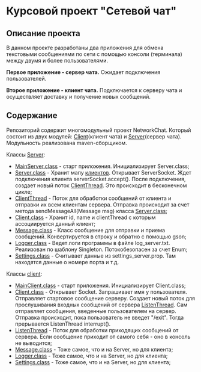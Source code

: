 # Курсовой проект "Сетевой чат"

## Описание проекта

В данном проекте разработаны два приложения для обмена текстовыми сообщениями по сети с помощью
консоли (терминала) между двумя и более пользователями.

**Первое приложение - сервер чата.** Ожидает подключения пользователей.

**Второе приложение - клиент чата.** Подключается к серверу чата и осуществляет доставку и 
получение новых сообщений.

## Содержание

Репозиторий содержит многомодульный проект NetworkChat. Который состоит из двух модулей: 
[Client](Client)(клиент чата) и [Server](Server)(сервер чата). Модульность реализована 
maven-сборщиком.

Классы [Server](Server):
- [MainServer.class](Server/src/main/java/ru/osipov/MainServer.java) - старт приложения. Инициализирует 
  Server.class;
- [Server.class](Server/src/main/java/ru/osipov/Server.java) - Хранит мапу [клиентов](Server/src/main/java/ru/osipov/Client.java). Открывает 
  ServerSocket. Ждет подключения клиента serverSocket.accept(). После подключения, создает новый 
  поток [ClientThread](Server/src/main/java/ru/osipov/ClientThread.java). Это происходит в 
  бесконечном цикле;
- [ClientThread](Server/src/main/java/ru/osipov/ClientThread.java) - Поток для обработки 
  сообщений от клиента и отправки их всем клиентам сервера. Отправка происходит за счет метода 
  sendMessageAll(Message msg) класса [Server.class](Server/src/main/java/ru/osipov/Server.java);
- [Client.class](Server/src/main/java/ru/osipov/Client.java) - Хранит id, name и clientThread с 
  которым ассоциируется данный клиент;
- [Message.class](Server/src/main/java/ru/osipov/Message.java) - Класс сообщение для отправки 
и приема сообщений. Конвертируется в строку и обратно с помощью gson;
- [Logger.class](Server/src/main/java/ru/osipov/Logger.java) - Ведет логи программы в файле 
  log_server.txt. Реализован по шаблону Singleton. Потокобезопасен за счет Enum;
- [Settings.class](Server/src/main/java/ru/osipov/Settings.java) - Считывает данные из 
  settings_server.prop. Там находятся данные о номере порта и т.д.


Классы [client](Client):
- [MainClient.class](Client/src/main/java/ru/osipov/MainClient.java) - старт приложения. Инициализирует
  Client.class;
- [Client.class](Client/src/main/java/ru/osipov/Client.java) - Открывает Socket. 
  Запрашивает имя у пользователя. Отправляет стартовое сообщение серверу. Создает новый поток 
  для прослушивания входных сообщений от сервера
  [ListenThread](Client/src/main/java/ru/osipov/ListenThread.java). Сам отправляет сообщения, 
  введенные пользователем на сервер. Отправка происходит, пока пользователь не введет "/exit". 
  Тогда прерывается ListenThread interrupt().
- [ListenThread](Client/src/main/java/ru/osipov/ListenThread.java) - Поток для обработки 
  приходящих сообщений от сервера. Если сообщение приходит от самого себя - оно в консоль не выводится;
- [Message.class](Client/src/main/java/ru/osipov/Message.java) - Тоже самое, что и на Server, но для клиента;
- [Logger.class](Client/src/main/java/ru/osipov/Logger.java) - Тоже самое, что и на Server, но для клиента;
- [Settings.class](Client/src/main/java/ru/osipov/Settings.java) - Тоже самое, что и на Server, но для клиента;

